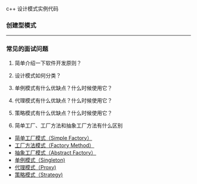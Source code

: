 c++ 设计模式实例代码
### 创建型模式
<hr>

### 常见的面试问题
1. 简单介绍一下软件开发原则？

2. 设计模式如何分类？

3. 单例模式有什么优缺点？什么时候使用它？

4. 代理模式有什么优缺点？什么时候使用它？

5. 策略模式有什么优缺点？什么时候使用它？

6. 简单工厂、工厂方法和抽象工厂方法有什么区别

* [简单工厂模式（Simple Factory）](https://github.com/lovestarry7788/design_pattern/tree/master/00_simple_factory)
* [工厂方法模式（Factory Method）](https://github.com/lovestarry7788/design_pattern/tree/master/01_factory_method)
* [抽象工厂模式（Abstract Factory）](https://github.com/lovestarry7788/design_pattern/tree/master/02_abstract_method)
* [单例模式（Singleton) ](https://github.com/lovestarry7788/design_pattern/tree/master/03_singleton)
* [代理模式（Proxy) ](https://github.com/lovestarry7788/design_pattern/tree/master/04_proxy)
* [策略模式（Strategy) ](https://github.com/lovestarry7788/design_pattern/tree/master/05_strategy)